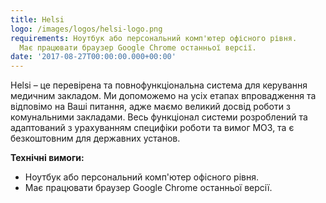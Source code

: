 ```yaml
---
title: Helsi
logo: /images/logos/helsi-logo.png
requirements: Ноутбук або персональний комп'ютер офісного рівня.
  Має працювати браузер Google Chrome останньої версії.
date: '2017-08-27T00:00:00.000+00:00'
---
```


Helsi – це перевірена та повнофункціональна система для керування медичним закладом. Ми допоможемо на усіх етапах впровадження та відповімо на Ваші питання, адже маємо великий досвід роботи з комунальними закладами. Весь функціонал системи розроблений та адаптований з урахуванням специфіки роботи та вимог МОЗ, та є безкоштовним для державних установ.

**Технічні вимоги:**

- Ноутбук або персональний комп'ютер офісного рівня.
- Має працювати браузер Google Chrome останньої версії.

